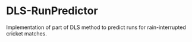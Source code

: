 # DLS-RunPredictor
 Implementation of part of DLS method to predict runs for rain-interrupted cricket matches.
